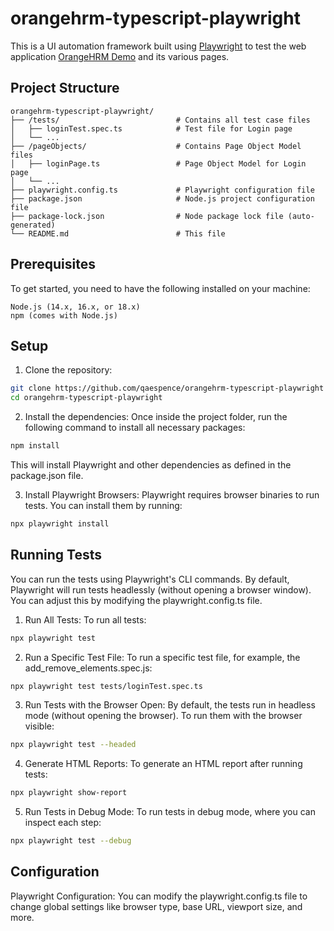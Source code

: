 # orangehrm-typescript-playwright
This is a UI automation framework built using [Playwright](https://playwright.dev/) to test the web application [OrangeHRM Demo](https://opensource-demo.orangehrmlive.com/) and its various pages.

## Project Structure

```
orangehrm-typescript-playwright/
├── /tests/                          # Contains all test case files
│   ├── loginTest.spec.ts            # Test file for Login page
│   └── ...
├── /pageObjects/                    # Contains Page Object Model files
│   ├── loginPage.ts                 # Page Object Model for Login page
│   └── ...
├── playwright.config.ts             # Playwright configuration file
├── package.json                     # Node.js project configuration file
├── package-lock.json                # Node package lock file (auto-generated)
└── README.md                        # This file
```

## Prerequisites

To get started, you need to have the following installed on your machine:

    Node.js (14.x, 16.x, or 18.x)
    npm (comes with Node.js)

## Setup

1. Clone the repository:
```bash
git clone https://github.com/qaespence/orangehrm-typescript-playwright
cd orangehrm-typescript-playwright
```

2. Install the dependencies: Once inside the project folder, run the following command to install all necessary packages:
```bash
npm install
```
This will install Playwright and other dependencies as defined in the package.json file.

3. Install Playwright Browsers: Playwright requires browser binaries to run tests. You can install them by running:
```bash
npx playwright install
```

## Running Tests

You can run the tests using Playwright's CLI commands. By default, Playwright will run tests headlessly (without opening a browser window). You can adjust this by modifying the playwright.config.ts file.

1. Run All Tests: To run all tests:

```bash
npx playwright test
```

2. Run a Specific Test File: To run a specific test file, for example, the add_remove_elements.spec.js:

```bash
npx playwright test tests/loginTest.spec.ts
```

3. Run Tests with the Browser Open: By default, the tests run in headless mode (without opening the browser). To run them with the browser visible:

```bash
npx playwright test --headed
```

4. Generate HTML Reports: To generate an HTML report after running tests:

```bash
npx playwright show-report
```

5. Run Tests in Debug Mode: To run tests in debug mode, where you can inspect each step:

```bash
npx playwright test --debug
```

## Configuration

Playwright Configuration: You can modify the playwright.config.ts file to change global settings like browser type, base URL, viewport size, and more.
